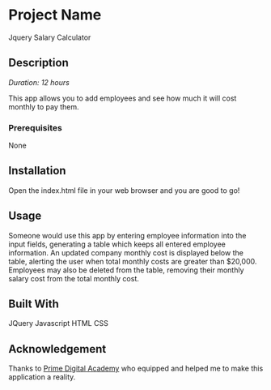 
# Project Name

Jquery Salary Calculator

## Description

_Duration: 12 hours_

This app allows you to add employees and see how much it will cost monthly to pay them.

### Prerequisites

None

## Installation

Open the index.html file in your web browser and you are good to go!

## Usage

Someone would use this app by entering employee information into the input fields, generating a table which keeps all entered employee information. An updated company monthly cost is displayed below the table, alerting the user when total monthly costs are greater than $20,000. Employees may also be deleted from the table, removing their monthly salary cost from the total monthly cost.


## Built With

JQuery
Javascript
HTML
CSS

## Acknowledgement
Thanks to [Prime Digital Academy](www.primeacademy.io) who equipped and helped me to make this application a reality. 


